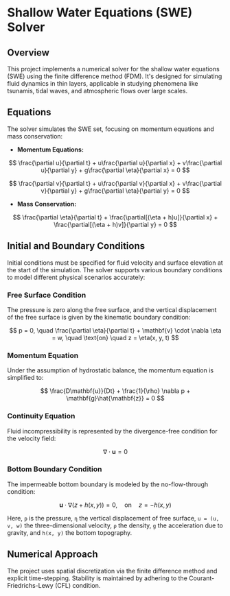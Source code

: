 # Shallow Water Equations (SWE) Solver

## Overview

This project implements a numerical solver for the shallow water equations (SWE) using the finite difference method (FDM). It's designed for simulating fluid dynamics in thin layers, applicable in studying phenomena like tsunamis, tidal waves, and atmospheric flows over large scales.

## Equations

The solver simulates the SWE set, focusing on momentum equations and mass conservation:

- **Momentum Equations:**

 $$
\frac{\partial u}{\partial t} + u\frac{\partial u}{\partial x} + v\frac{\partial u}{\partial y} + g\frac{\partial \eta}{\partial x} = 0
$$

$$
\frac{\partial v}{\partial t} + u\frac{\partial v}{\partial x} + v\frac{\partial v}{\partial y} + g\frac{\partial \eta}{\partial y} = 0
$$


- **Mass Conservation:**

$$
\frac{\partial \eta}{\partial t} + \frac{\partial[(\eta + h)u]}{\partial x} + \frac{\partial[(\eta + h)v]}{\partial y} = 0
$$


## Initial and Boundary Conditions

Initial conditions must be specified for fluid velocity and surface elevation at the start of the simulation. The solver supports various boundary conditions to model different physical scenarios accurately:

### Free Surface Condition
The pressure is zero along the free surface, and the vertical displacement of the free surface is given by the kinematic boundary condition:

$$
p = 0, \quad \frac{\partial \eta}{\partial t} + \mathbf{v} \cdot \nabla \eta = w, \quad \text{on} \quad z = \eta(x, y, t)
$$

### Momentum Equation
Under the assumption of hydrostatic balance, the momentum equation is simplified to:

$$
\frac{D\mathbf{u}}{Dt} + \frac{1}{\rho} \nabla p + \mathbf{g}\hat{\mathbf{z}} = 0
$$

### Continuity Equation
Fluid incompressibility is represented by the divergence-free condition for the velocity field:

$$
\nabla \cdot \mathbf{u} = 0
$$


### Bottom Boundary Condition
The impermeable bottom boundary is modeled by the no-flow-through condition:

$$
\mathbf{u} \cdot \nabla(z + h(x, y)) = 0, \quad \text{on} \quad z = -h(x, y)
$$


Here, `p` is the pressure, `η` the vertical displacement of free surface, `u = (u, v, w)` the three-dimensional velocity, `ρ` the density, `g` the acceleration due to gravity, and `h(x, y)` the bottom topography.

## Numerical Approach

The project uses spatial discretization via the finite difference method and explicit time-stepping. Stability is maintained by adhering to the Courant-Friedrichs-Lewy (CFL) condition.
